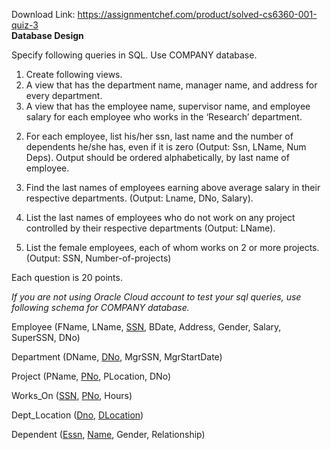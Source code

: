 Download Link: https://assignmentchef.com/product/solved-cs6360-001-quiz-3
<br>
<strong>Database Design </strong>

<strong> </strong>







Specify following queries in SQL. Use COMPANY database.




<ol>

 <li>Create following views.</li>

 <li>A view that has the department name, manager name, and address for every department.</li>

 <li>A view that has the employee name, supervisor name, and employee salary for each employee who works in the ‘Research’ department.</li>

</ol>




<ol start="2">

 <li>For each employee, list his/her ssn, last name and the number of dependents he/she has, even if it is zero (Output: Ssn, LName, Num Deps). Output should be ordered alphabetically, by last name of employee.</li>

</ol>




<ol start="3">

 <li>Find the last names of employees earning above average salary in their respective departments. (Output: Lname, DNo, Salary).</li>

</ol>




<ol start="4">

 <li>List the last names of employees who do not work on any project controlled by their respective departments (Output: LName).</li>

</ol>




<ol start="5">

 <li>List the female employees, each of whom works on 2 or more projects. (Output: SSN, Number-of-projects)</li>

</ol>




Each question is 20 points.













<em>If you are not using Oracle Cloud account to test your sql queries, use following schema for COMPANY database.</em>







Employee (FName, LName, <u>SSN</u>, BDate, Address, Gender, Salary, SuperSSN, DNo)




Department (DName, <u>DNo</u>, MgrSSN, MgrStartDate)




Project (PName, <u>PNo</u>, PLocation, DNo)




Works_On (<u>SSN</u>, <u>PNo</u>, Hours)




Dept_Location (<u>Dno</u>, <u>DLocation</u>)




Dependent (<u>Essn</u>, <u>Name</u>, Gender, Relationship)


